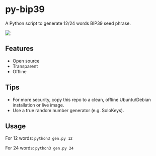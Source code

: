 # py-bip39
A Python script to generate 12/24 words BIP39 seed phrase.

![](https://raw.githubusercontent.com/deathlyface/py-bip39/main/screenshot.png)

## Features
- Open source
- Transparent
- Offline

## Tips
- For more security, copy this repo to a clean, offline Ubuntu/Debian installation or live image.
- Use a true random number generator (e.g. SoloKeys).

## Usage
For 12 words: `python3 gen.py 12`

For 24 words: `python3 gen.py 24`
